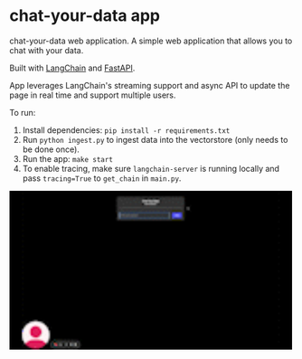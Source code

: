 # chat-your-data app
chat-your-data web application. A simple web application that allows you to chat with your data.

Built with [LangChain](https://github.com/hwchase17/langchain/) and [FastAPI](https://fastapi.tiangolo.com/).

App leverages LangChain's streaming support and async API to update the page in real time and support multiple users.

To run:
1. Install dependencies: `pip install -r requirements.txt`
2. Run `python ingest.py` to ingest data into the vectorstore (only needs to be done once).
2. Run the app: `make start`
3. To enable tracing, make sure `langchain-server` is running locally and pass `tracing=True` to `get_chain` in `main.py`.

<img src="./assets/images/Chat_Your_Data.gif" width="500" height="281"/>
